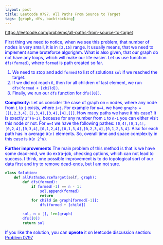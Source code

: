 ```yaml
---
layout: post
title: Leetcode 0797. All Paths From Source to Target
tags: [graph, dfs, backtracking]
---
```


<a href="https://leetcode.com/problems/all-paths-from-source-to-target"> <font color = blue>https://leetcode.com/problems/all-paths-from-source-to-target

First thing we need to notice, when we see this problem, that number of nodes is very small, it is in `[2,15]` range. It usually means, that we need to implement some bruteforce algorighm. What is also given, that our graph do not have any loops, which will make our life easier. Let us use function `dfs(formed)`, where `formed` is path created so far.
1. We need to stop and add `formed` to list of solutions `sol` if we reached the target.
2. If we did not reach it, then for all children of last element, we run `dfs(formed + [child])`.
3. Finally, we run our `dfs` function for `dfs([0])`.

**Complexity**: Let us consider the case of graph on `n` nodes, where any node from `i` to `j` exists, where `i<j`. For example for `n=4`, we have `graphs = [[1,2,3,4],[2,3,4],[3,4],[4],[]]`. How many paths we have it his case? It is exactly `2^(n-1)`, because for any number from `1` to `n-1` you can either visit this node or not. For `n=4` we have the following pathes:
`[0,4],[0,1,4],[0,2,4],[0,3,4],[0,1,2,4],[0,1,3,4],[0,2,3,4],[0,1,2,3,4]`. Also for each path has in average `O(n)` elements. So, overall time and space complexity in this case is `O(n 2^n)`.

**Further improvements** The main problem of this method is that is we have some dead-end, we do extra-job, checking options, which can not lead to success. I think, one possible improvement is to do topological sort of our data first and try to remove dead-ends, but I am not sure.

```python
class Solution:
    def allPathsSourceTarget(self, graph):  
        def dfs(formed):
            if formed[-1] == n - 1:
                sol.append(formed)
                return      
            for child in graph[formed[-1]]:
                dfs(formed + [child])
                
        sol, n = [], len(graph)            
        dfs([0])
        return sol
```

If you like the solution, you can **upvote** it on leetcode discussion section:<a href="https://leetcode.com/problems/all-paths-from-source-to-target/discuss/752481/python-simple-dfs-backtracking-explained"> <font color = blue>Problem 0797
